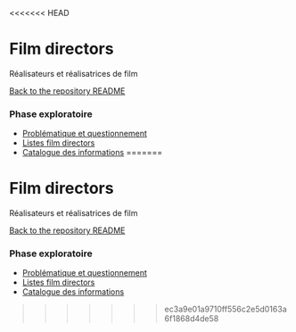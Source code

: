 <<<<<<< HEAD
# Film directors


Réalisateurs et réalisatrices de film

[Back to the repository README](../README.md)

###  Phase exploratoire


* [Problématique et questionnement](problematique-questionnement.md) 
* [Listes film directors](listes-film-directors.md)
* [Catalogue des informations](catalogue-des-information.md)
=======
# Film directors


Réalisateurs et réalisatrices de film

[Back to the repository README](../README.md)

###  Phase exploratoire


* [Problématique et questionnement](problematique-questionnement.md) 
* [Listes film directors](listes-film-directors-.md)
* [Catalogue des informations](catalogue-des-information.md)



>>>>>>> ec3a9e01a9710ff556c2e5d0163a6f1868d4de58
